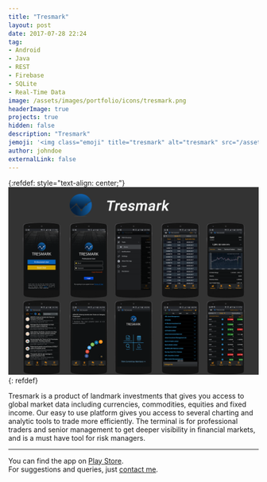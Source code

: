 ```yaml
---
title: "Tresmark"
layout: post
date: 2017-07-28 22:24
tag:
- Android
- Java
- REST
- Firebase
- SQLite
- Real-Time Data
image: /assets/images/portfolio/icons/tresmark.png
headerImage: true
projects: true
hidden: false
description: "Tresmark"
jemoji: '<img class="emoji" title="tresmark" alt="tresmark" src="/assets/images/portfolio/icons/tresmark.png" height="20" width="20" align="absmiddle">'
author: johndoe
externalLink: false
---
```


{:refdef: style="text-align: center;"}
![Screenshot](/assets/images/portfolio/tresmark.png)
{: refdef}

Tresmark is a product of landmark investments that gives you access to global market data including currencies, commodities, equities and fixed income. Our easy to use platform gives you access to several charting and analytic tools to trade more efficiently. The terminal is for professional traders and senior management to get deeper visibility in financial markets, and is a must have tool for risk managers.

---

You can find the app on [Play Store](https://play.google.com/store/apps/details?id=com.mindscollide.tresmark).<br />
For suggestions and queries, just [contact me](http://linkedin.com/in/xuhaibahmad).
